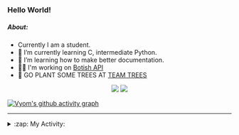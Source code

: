 ### Hello World!

##### About:
- Currently I am a student.
- 🌱 I’m currently learning C, intermediate Python.
- 🌱 I’m learning how to make better documentation.
- 👨‍💻 I'm working on [Botish API](https://github.com/Vyvy-vi/api)
- 🌱 GO PLANT SOME TREES AT [TEAM TREES](https://teamtrees.org/)

<p align="center">
  <a href="https://twitter.com/Vyvy_viM"><img target="_blank" src="https://img.shields.io/badge/twitter%20@Vyvy_viM-0D95E8?style=for-the-badge&logo=twitter&logoColor=white"/></a> 
  <a href="https://vyvy-vi.github.io/portfolio"><img target="_blank" src="https://img.shields.io/badge/-I_love_open_source-green?style=for-the-badge&logo=github&logoColor=black"/></a> 
</p>

[![Vyom's github activity graph](https://activity-graph.herokuapp.com/graph?username=Vyvy-vi)](https://github.com/ashutosh00710/github-readme-activity-graph)

---
<details>
  <summary>:zap: My Activity:</summary>
  
<!--START_SECTION:waka-->
![Code Time](http://img.shields.io/badge/Code%20Time-657%20hrs%2011%20mins-blue)

**I'm a Night 🦉** 

```text
🌞 Morning    49 commits     ██░░░░░░░░░░░░░░░░░░░░░░░   8.81% 
🌆 Daytime    128 commits    █████░░░░░░░░░░░░░░░░░░░░   23.02% 
🌃 Evening    180 commits    ████████░░░░░░░░░░░░░░░░░   32.37% 
🌙 Night      199 commits    █████████░░░░░░░░░░░░░░░░   35.79%

```
📅 **I'm Most Productive on Sunday** 

```text
Monday       58 commits     ██░░░░░░░░░░░░░░░░░░░░░░░   10.43% 
Tuesday      94 commits     ████░░░░░░░░░░░░░░░░░░░░░   16.91% 
Wednesday    88 commits     ████░░░░░░░░░░░░░░░░░░░░░   15.83% 
Thursday     68 commits     ███░░░░░░░░░░░░░░░░░░░░░░   12.23% 
Friday       55 commits     ██░░░░░░░░░░░░░░░░░░░░░░░   9.89% 
Saturday     60 commits     ██░░░░░░░░░░░░░░░░░░░░░░░   10.79% 
Sunday       133 commits    ██████░░░░░░░░░░░░░░░░░░░   23.92%

```


📊 **This Week I Spent My Time On** 

```text
🔥 Editors: 
VS Code                  12 hrs 50 mins      ██████████████████████░░░   88.93% 
Vim                      1 hr 35 mins        ██░░░░░░░░░░░░░░░░░░░░░░░   11.07%

🐱‍💻 Projects: 
Unknown Project          6 hrs 6 mins        ██████████░░░░░░░░░░░░░░░   42.34% 
praise_backend_js        4 hrs 28 mins       ███████░░░░░░░░░░░░░░░░░░   30.96% 
uni-webpages             2 hrs 49 mins       █████░░░░░░░░░░░░░░░░░░░░   19.51% 
discord-bot-assignment-1.38 mins             █░░░░░░░░░░░░░░░░░░░░░░░░   4.4% 
discord-bot              10 mins             ░░░░░░░░░░░░░░░░░░░░░░░░░   1.21%

```


 Last Updated on 12/03/2022 16:04:31 UTC
<!--END_SECTION:waka-->
</details>
